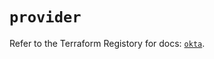 # `provider`

Refer to the Terraform Registory for docs: [`okta`](https://registry.terraform.io/providers/okta/okta/4.4.3/docs).
